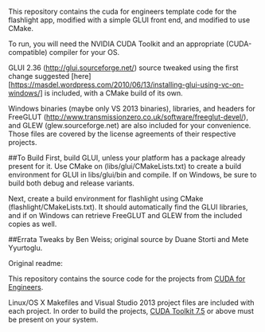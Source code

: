 This repository contains the cuda for engineers template code for the flashlight app, modified with a simple GLUI front end, and modified to use CMake.

To run, you will need the NVIDIA CUDA Toolkit and an appropriate (CUDA-compatible) compiler for your OS.

GLUI 2.36 (http://glui.sourceforge.net/) source tweaked using the first change suggested [here][https://masdel.wordpress.com/2010/06/13/installing-glui-using-vc-on-windows/] is included, with a CMake build of its own.

Windows binaries (maybe only VS 2013 binaries), libraries, and headers for FreeGLUT (http://www.transmissionzero.co.uk/software/freeglut-devel/), and GLEW (glew.sourceforge.net) are also included for your convenience. Those files are covered by the license agreements of their respective projects.

##To Build
First, build GLUI, unless your platform has a package already present for it. Use CMake on (libs/glui/CMakeLists.txt) to create a build environment for GLUI in libs/glui/bin and compile. If on Windows, be sure to build both debug and release variants.

Next, create a build environment for flashlight using CMake (flashlight/CMakeLists.txt). It should automatically find the GLUI libraries, and if on Windows can retrieve FreeGLUT and GLEW from the included copies as well.

##Errata
Tweaks by Ben Weiss; original source by Duane Storti and Mete Yyurtoglu.

Original readme:

This repository contains the source code for the projects from [CUDA for Engineers][cudaoforengineers].

Linux/OS X Makefiles and Visual Studio 2013 project files are included with each project. In order to build the projects, [CUDA Toolkit 7.5][cudatoolkit] or above must be present on your system. 

[cudaoforengineers]: http://www.cudaforengineers.com
[cudatoolkit]: https://developer.nvidia.com/cuda-toolkit
